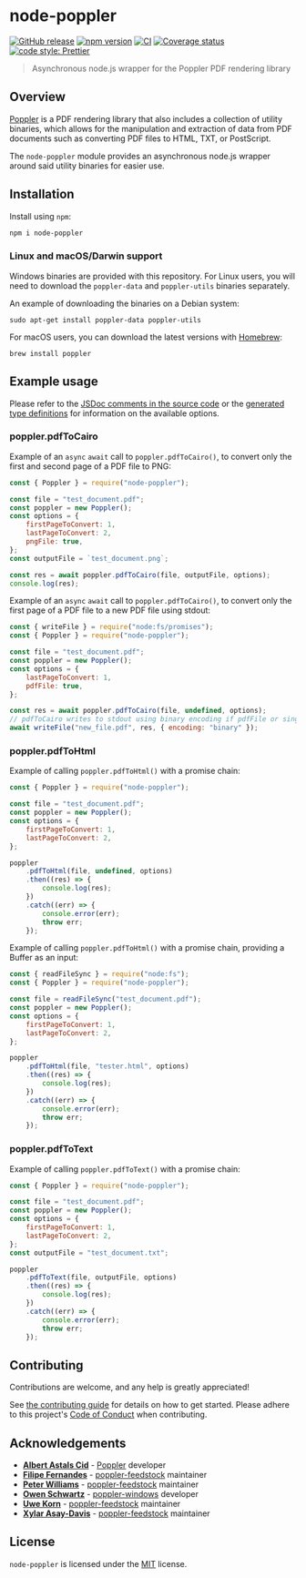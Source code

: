 # node-poppler

[![GitHub release](https://img.shields.io/github/release/Fdawgs/node-poppler.svg)](https://github.com/Fdawgs/node-poppler/releases/latest/)
[![npm version](https://img.shields.io/npm/v/node-poppler)](https://npmjs.com/package/node-poppler)
[![CI](https://github.com/Fdawgs/node-poppler/actions/workflows/ci.yml/badge.svg?branch=main)](https://github.com/Fdawgs/node-poppler/actions/workflows/ci.yml)
[![Coverage status](https://coveralls.io/repos/github/Fdawgs/node-poppler/badge.svg?branch=main)](https://coveralls.io/github/Fdawgs/node-poppler?branch=main)
[![code style: Prettier](https://img.shields.io/badge/code_style-prettier-ff69b4.svg?style=flat)](https://github.com/prettier/prettier)

> Asynchronous node.js wrapper for the Poppler PDF rendering library

## Overview

[Poppler](https://poppler.freedesktop.org/) is a PDF rendering library that also includes a collection of utility binaries, which allows for the manipulation and extraction of data from PDF documents such as converting PDF files to HTML, TXT, or PostScript.

The `node-poppler` module provides an asynchronous node.js wrapper around said utility binaries for easier use.

## Installation

Install using `npm`:

```bash
npm i node-poppler
```

### Linux and macOS/Darwin support

Windows binaries are provided with this repository.
For Linux users, you will need to download the `poppler-data` and `poppler-utils` binaries separately.

An example of downloading the binaries on a Debian system:

```
sudo apt-get install poppler-data poppler-utils
```

For macOS users, you can download the latest versions with [Homebrew](https://brew.sh/):

```
brew install poppler
```

## Example usage

Please refer to the [JSDoc comments in the source code](./src/index.js) or the [generated type definitions](https://www.npmjs.com/package/node-poppler?activeTab=code) for information on the available options.

### poppler.pdfToCairo

Example of an `async` `await` call to `poppler.pdfToCairo()`, to convert only the first and second page of a PDF file to PNG:

```js
const { Poppler } = require("node-poppler");

const file = "test_document.pdf";
const poppler = new Poppler();
const options = {
	firstPageToConvert: 1,
	lastPageToConvert: 2,
	pngFile: true,
};
const outputFile = `test_document.png`;

const res = await poppler.pdfToCairo(file, outputFile, options);
console.log(res);
```

Example of an `async` `await` call to `poppler.pdfToCairo()`, to convert only the first page of a PDF file to a new
PDF file using stdout:

```js
const { writeFile } = require("node:fs/promises");
const { Poppler } = require("node-poppler");

const file = "test_document.pdf";
const poppler = new Poppler();
const options = {
	lastPageToConvert: 1,
	pdfFile: true,
};

const res = await poppler.pdfToCairo(file, undefined, options);
// pdfToCairo writes to stdout using binary encoding if pdfFile or singleFile options are used
await writeFile("new_file.pdf", res, { encoding: "binary" });
```

### poppler.pdfToHtml

Example of calling `poppler.pdfToHtml()` with a promise chain:

```js
const { Poppler } = require("node-poppler");

const file = "test_document.pdf";
const poppler = new Poppler();
const options = {
	firstPageToConvert: 1,
	lastPageToConvert: 2,
};

poppler
	.pdfToHtml(file, undefined, options)
	.then((res) => {
		console.log(res);
	})
	.catch((err) => {
		console.error(err);
		throw err;
	});
```

Example of calling `poppler.pdfToHtml()` with a promise chain, providing a Buffer as an input:

```js
const { readFileSync } = require("node:fs");
const { Poppler } = require("node-poppler");

const file = readFileSync("test_document.pdf");
const poppler = new Poppler();
const options = {
	firstPageToConvert: 1,
	lastPageToConvert: 2,
};

poppler
	.pdfToHtml(file, "tester.html", options)
	.then((res) => {
		console.log(res);
	})
	.catch((err) => {
		console.error(err);
		throw err;
	});
```

### poppler.pdfToText

Example of calling `poppler.pdfToText()` with a promise chain:

```js
const { Poppler } = require("node-poppler");

const file = "test_document.pdf";
const poppler = new Poppler();
const options = {
	firstPageToConvert: 1,
	lastPageToConvert: 2,
};
const outputFile = "test_document.txt";

poppler
	.pdfToText(file, outputFile, options)
	.then((res) => {
		console.log(res);
	})
	.catch((err) => {
		console.error(err);
		throw err;
	});
```

## Contributing

Contributions are welcome, and any help is greatly appreciated!

See [the contributing guide](https://github.com/Fdawgs/.github/blob/main/CONTRIBUTING.md) for details on how to get started.
Please adhere to this project's [Code of Conduct](https://github.com/Fdawgs/.github/blob/main/CODE_OF_CONDUCT.md) when contributing.

## Acknowledgements

- [**Albert Astals Cid**](https://github.com/albert-astals-cid-kdab) - [Poppler](https://poppler.freedesktop.org/) developer
- [**Filipe Fernandes**](https://github.com/ocefpaf/) - [poppler-feedstock](https://github.com/conda-forge/poppler-feedstock) maintainer
- [**Peter Williams**](https://github.com/pkgw/) - [poppler-feedstock](https://github.com/conda-forge/poppler-feedstock) maintainer
- [**Owen Schwartz**](https://github.com/oschwartz10612) - [poppler-windows](https://github.com/oschwartz10612/poppler-windows) developer
- [**Uwe Korn**](https://github.com/xhochy/) - [poppler-feedstock](https://github.com/conda-forge/poppler-feedstock) maintainer
- [**Xylar Asay-Davis**](https://github.com/xylar/) - [poppler-feedstock](https://github.com/conda-forge/poppler-feedstock) maintainer

## License

`node-poppler` is licensed under the [MIT](./LICENSE) license.
